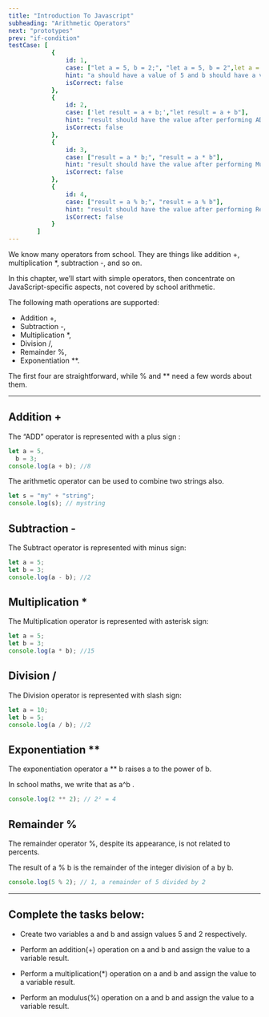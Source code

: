 ```yaml
---
title: "Introduction To Javascript"
subheading: "Arithmetic Operators"
next: "prototypes"
prev: "if-condition"
testCase: [
			{
				id: 1,
				case: ["let a = 5, b = 2;", "let a = 5, b = 2",let a = 5; let b = 2;],
				hint: "a should have a value of 5 and b should have a value of 2",
				isCorrect: false
			},
			{
				id: 2,
				case: ['let result = a + b;',"let result = a + b"],
				hint: "result should have the value after performing ADD on a and b",
				isCorrect: false
			},
			{
				id: 3,
				case: ["result = a * b;", "result = a * b"],
				hint: "result should have the value after performing Multiplication on a and b",
				isCorrect: false
			},
			{
				id: 4,
				case: ["result = a % b;", "result = a % b"],
				hint: "result should have the value after performing Remainder on a and b",
				isCorrect: false
			}
		]
---
```


We know many operators from school. They are things like addition +, multiplication \*, subtraction -, and so on.

In this chapter, we’ll start with simple operators, then concentrate on JavaScript-specific aspects, not covered by school arithmetic.

The following math operations are supported:

- Addition +,
- Subtraction -,
- Multiplication \*,
- Division /,
- Remainder %,
- Exponentiation \*\*.

The first four are straightforward, while % and \*\* need a few words about them.

---

## Addition +

The “ADD” operator is represented with a plus sign :

```javascript
let a = 5,
  b = 3;
console.log(a + b); //8
```

The arithmetic operator can be used to combine two strings also.

```javascript
let s = "my" + "string";
console.log(s); // mystring
```

## Subtraction -

The Subtract operator is represented with minus sign:

```javascript
let a = 5;
let b = 3;
console.log(a - b); //2
```

## Multiplication \*

The Multiplication operator is represented with asterisk sign:

```javascript
let a = 5;
let b = 3;
console.log(a * b); //15
```

## Division /

The Division operator is represented with slash sign:

```javascript
let a = 10;
let b = 5;
console.log(a / b); //2
```

## Exponentiation \*\*

The exponentiation operator a \*\* b raises a to the power of b.

In school maths, we write that as a^b .

```javascript
console.log(2 ** 2); // 2² = 4
```

## Remainder %

The remainder operator %, despite its appearance, is not related to percents.

The result of a % b is the remainder of the integer division of a by b.

```javascript
console.log(5 % 2); // 1, a remainder of 5 divided by 2
```

---

## Complete the tasks below:

- Create two variables a and b and assign values 5 and 2 respectively.

- Perform an addition(+) operation on a and b and assign the value to a variable result.

- Perform a multiplication(\*) operation on a and b and assign the value to a variable result.

- Perform an modulus(%) operation on a and b and assign the value to a variable result.
